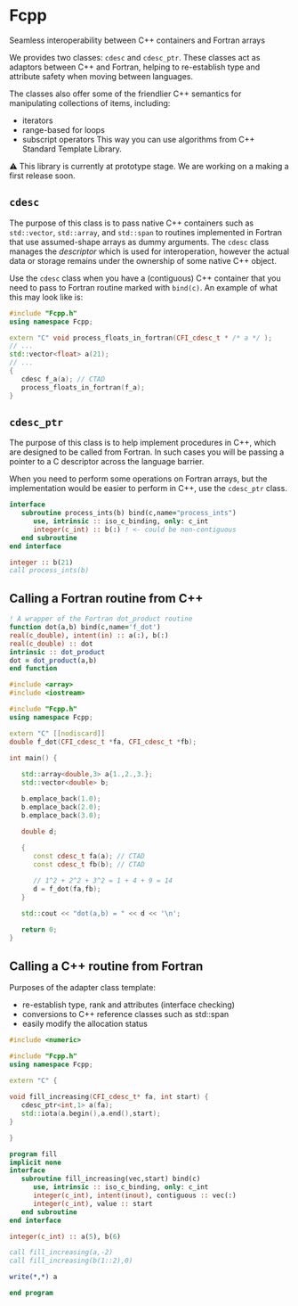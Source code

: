 # Fcpp

Seamless interoperability between C++ containers and Fortran arrays

We provides two classes: `cdesc` and `cdesc_ptr`. These classes
act as adaptors between C++ and Fortran, helping to re-establish type and 
attribute safety when moving between languages.

The classes also offer some of the friendlier C++ semantics for 
manipulating collections of items, including:
- iterators
- range-based for loops
- subscript operators
This way you can use algorithms from C++ Standard Template Library.

:warning: This library is currently at prototype stage. We are working
on a making a first release soon.

## `cdesc`

The purpose of this class is to pass native C++ containers such as
`std::vector`, `std::array`, and `std::span` to routines implemented in Fortran
that use assumed-shape arrays as dummy arguments. The `cdesc` class manages the 
_descriptor_ which is used for interoperation, however the actual data or 
storage remains under the ownership of some native C++ object.

Use the `cdesc` class when you have a (contiguous) C++ container that you need 
to pass to Fortran routine marked with `bind(c)`. An example of what this may 
look like is:

```cpp
#include "Fcpp.h"
using namespace Fcpp;

extern "C" void process_floats_in_fortran(CFI_cdesc_t * /* a */ );
// ...
std::vector<float> a(21);
// ...
{
   cdesc f_a(a); // CTAD
   process_floats_in_fortran(f_a);
}
```

## `cdesc_ptr`

The purpose of this class is to help implement procedures in C++, which are 
designed to be called from Fortran. In such cases you will be passing a pointer
to a C descriptor across the language barrier.

When you need to perform some operations on Fortran arrays, but the implementation would be easier to perform in C++, use the `cdesc_ptr` class.

```fortran
interface
   subroutine process_ints(b) bind(c,name="process_ints")
      use, intrinsic :: iso_c_binding, only: c_int
      integer(c_int) :: b(:) ! <- could be non-contiguous
   end subroutine
end interface

integer :: b(21)
call process_ints(b)
```

## Calling a Fortran routine from C++

```fortran
! A wrapper of the Fortran dot_product routine
function dot(a,b) bind(c,name='f_dot')
real(c_double), intent(in) :: a(:), b(:)
real(c_double) :: dot
intrinsic :: dot_product
dot = dot_product(a,b)
end function
```

```cpp
#include <array>
#include <iostream>

#include "Fcpp.h"
using namespace Fcpp;

extern "C" [[nodiscard]]
double f_dot(CFI_cdesc_t *fa, CFI_cdesc_t *fb);

int main() {
    
   std::array<double,3> a{1.,2.,3.}; 
   std::vector<double> b;

   b.emplace_back(1.0);
   b.emplace_back(2.0);
   b.emplace_back(3.0);

   double d;
   
   {
      const cdesc_t fa(a); // CTAD
      const cdesc_t fb(b); // CTAD

      // 1^2 + 2^2 + 3^2 = 1 + 4 + 9 = 14
      d = f_dot(fa,fb);
   }

   std::cout << "dot(a,b) = " << d << '\n';
   
   return 0;
}
```

## Calling a C++ routine from Fortran

Purposes of the adapter class template:
- re-establish type, rank and attributes (interface checking)
- conversions to C++ reference classes such as std::span
- easily modify the allocation status

```cpp
#include <numeric>

#include "Fcpp.h"
using namespace Fcpp;

extern "C" {
    
void fill_increasing(CFI_cdesc_t* fa, int start) {
   cdesc_ptr<int,1> a(fa);
   std::iota(a.begin(),a.end(),start);
}

}
```

```fortran
program fill
implicit none
interface
   subroutine fill_increasing(vec,start) bind(c)
      use, intrinsic :: iso_c_binding, only: c_int
      integer(c_int), intent(inout), contiguous :: vec(:)
      integer(c_int), value :: start
   end subroutine
end interface

integer(c_int) :: a(5), b(6)

call fill_increasing(a,-2)
call fill_increasing(b(1::2),0)

write(*,*) a

end program
```



